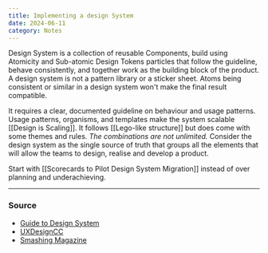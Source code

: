 ```yaml
---
title: Implementing a design System
date: 2024-06-11
category: Notes
---
```

Design System is a collection of reusable Components, build using Atomicity and Sub-atomic Design Tokens particles that follow the guideline, behave consistently, and together work as the building block of the product. A design system is not a pattern library or a sticker sheet. Atoms being consistent or similar in a design system won't make the final result compatible. 

It requires a clear, documented guideline on behaviour and usage patterns. Usage patterns, organisms, and templates make the system scalable [[Design is Scaling]]. It follows [[Lego-like structure]] but does come with some themes and rules. *The combinations are not unlimited.* Consider the design system as the single source of truth that groups all the elements that will allow the teams to design, realise and develop a product.

Start with [[Scorecards to Pilot Design System Migration]] instead of over planning and underachieving.

--- 
### Source
- [Guide to Design System](https://www.invisionapp.com/inside-design/guide-to-design-systems/)
- [UXDesignCC](https://uxdesign.cc/everything-you-need-to-know-about-design-systems-54b109851969)
- [Smashing Magazine](https://www.smashingmagazine.com/design-systems-book/)